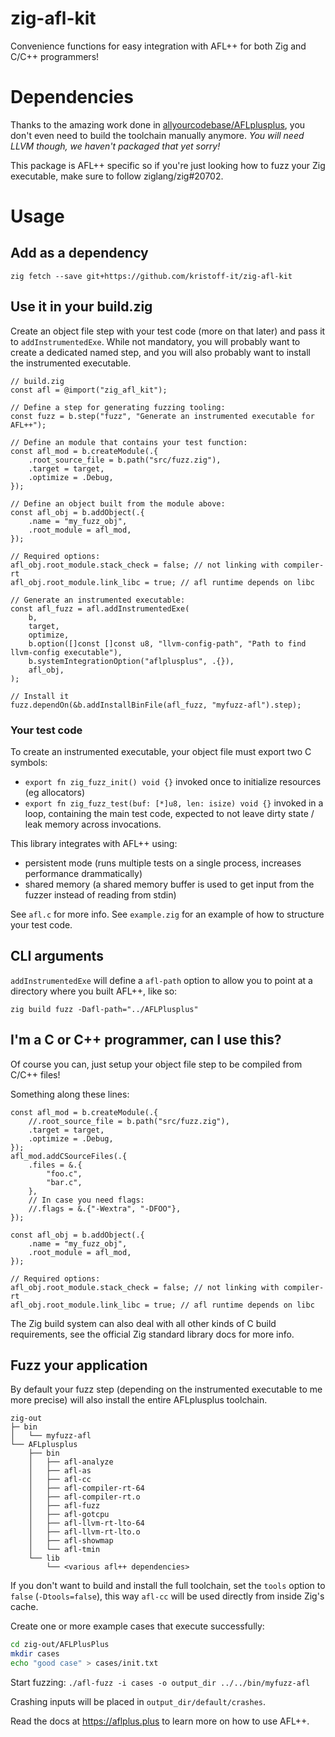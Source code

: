 # zig-afl-kit
Convenience functions for easy integration with AFL++ for both Zig and C/C++ programmers!

# Dependencies
Thanks to the amazing work done in [allyourcodebase/AFLplusplus](https://github.com/allyourcodebase/AFLplusplus), you don't even need to build the toolchain manually anymore. *You will need LLVM though, we haven't packaged that yet sorry!*

This package is AFL++ specific so if you're just looking how to fuzz your Zig executable, make sure to follow ziglang/zig#20702.

# Usage

## Add as a dependency
`zig fetch --save git+https://github.com/kristoff-it/zig-afl-kit`

## Use it in your build.zig

Create an object file step with your test code (more on that later) and pass it to `addInstrumentedExe`. While not mandatory, you will probably want to create a dedicated named step, and you will also probably want to install the instrumented executable.

```zig
// build.zig
const afl = @import("zig_afl_kit");

// Define a step for generating fuzzing tooling:
const fuzz = b.step("fuzz", "Generate an instrumented executable for AFL++");

// Define an module that contains your test function:
const afl_mod = b.createModule(.{
    .root_source_file = b.path("src/fuzz.zig"),
    .target = target,
    .optimize = .Debug,
});

// Define an object built from the module above:
const afl_obj = b.addObject(.{
    .name = "my_fuzz_obj",
    .root_module = afl_mod,
});

// Required options:
afl_obj.root_module.stack_check = false; // not linking with compiler-rt
afl_obj.root_module.link_libc = true; // afl runtime depends on libc

// Generate an instrumented executable:
const afl_fuzz = afl.addInstrumentedExe(
    b,
    target,
    optimize,
    b.option([]const []const u8, "llvm-config-path", "Path to find llvm-config executable"),
    b.systemIntegrationOption("aflplusplus", .{}),
    afl_obj,
);

// Install it
fuzz.dependOn(&b.addInstallBinFile(afl_fuzz, "myfuzz-afl").step);
```

### Your test code
To create an instrumented executable, your object file must export two C symbols: 
- `export fn zig_fuzz_init() void {}` invoked once to initialize resources (eg allocators)
- `export fn zig_fuzz_test(buf: [*]u8, len: isize) void {}` invoked in a loop, containing the main test code, expected to not leave dirty state / leak memory across invocations.

This library integrates with AFL++ using:
- persistent mode (runs multiple tests on a single process, increases performance drammatically)
- shared memory (a shared memory buffer is used to get input from the fuzzer instead of reading from stdin)

See `afl.c` for more info.
See `example.zig` for an example of how to structure your test code.

## CLI arguments
`addInstrumentedExe` will define a `afl-path` option to allow you to point at a directory where you built AFL++, like so:

`zig build fuzz -Dafl-path="../AFLPlusplus"`

## I'm a C or C++ programmer, can I use this?
Of course you can, just setup your object file step to be compiled from C/C++ files!

Something along these lines:

```zig
const afl_mod = b.createModule(.{
    //.root_source_file = b.path("src/fuzz.zig"),
    .target = target,
    .optimize = .Debug,
});
afl_mod.addCSourceFiles(.{
    .files = &.{
        "foo.c",
        "bar.c",
    },
    // In case you need flags:
    //.flags = &.{"-Wextra", "-DFOO"},
});

const afl_obj = b.addObject(.{
    .name = "my_fuzz_obj",
    .root_module = afl_mod,
});

// Required options:
afl_obj.root_module.stack_check = false; // not linking with compiler-rt
afl_obj.root_module.link_libc = true; // afl runtime depends on libc

```
The Zig build system can also deal with all other kinds of C build requirements, see the official Zig standard library docs for more info.

## Fuzz your application
By default your fuzz step (depending on the instrumented executable to me more precise) will also install the entire AFLplusplus toolchain.

```
zig-out
├─ bin
│   └── myfuzz-afl 
└── AFLplusplus
    ├── bin
    │   ├── afl-analyze
    │   ├── afl-as
    │   ├── afl-cc
    │   ├── afl-compiler-rt-64
    │   ├── afl-compiler-rt.o
    │   ├── afl-fuzz
    │   ├── afl-gotcpu
    │   ├── afl-llvm-rt-lto-64
    │   ├── afl-llvm-rt-lto.o
    │   ├── afl-showmap
    │   └── afl-tmin
    └── lib
        └── <various afl++ dependencies>
```

If you don't want to build and install the full toolchain, set the `tools` option to `false` (`-Dtools=false`), this way `afl-cc` will be used directly from inside Zig's cache.

Create one or more example cases that execute successfully:

```bash
cd zig-out/AFLPlusPlus
mkdir cases
echo "good case" > cases/init.txt   
```

Start fuzzing:
`./afl-fuzz -i cases -o output_dir ../../bin/myfuzz-afl`

Crashing inputs will be placed in `output_dir/default/crashes`.

Read the docs at https://aflplus.plus to learn more on how to use AFL++.
